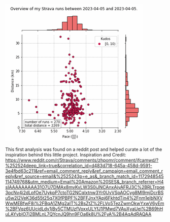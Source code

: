 ![Running Analysis1](strava_animation.gif)

This first analysis was found on a reddit post and helped curate a lot of the inspiration behind this little project. Inspiration and Credit: https://www.reddit.com/r/Strava/comments/zhpomr/comment/jfcamwd/?%252524deep_link=true&correlation_id=d483d718-645a-458d-9591-3e4fbd63c211&ref=email_comment_reply&ref_campaign=email_comment_reply&ref_source=email&%2525243p=e_as&_branch_match_id=1172948545114749768&utm_medium=Email%20Amazon%20SES&_branch_referrer=H4sIAAAAAAAAA31O7U7DMAx8mvKvLW3S0iJNCAnxAjyAFRJ3C%2BRLTrpqe3pcNv4i2dLpfOe7UykpP7ctoTG2NCqlxtnw3Yr0UvVSpAOCyg8MI9mjDcrBSu5w2l2VeK36d55t25q7X0fPBPF%2BFFJnxYApj6FkhtdTin4%2Fnm1elbNXVWwMEBfwF8i%2FBqA1ZMg2aIT%2BsZtZ%2FLVo5TezZwmOkwYxwV6yEm%2BFVqz6UUcidLdv1jBv5CTMUzfVoxxULYfJ1PMwd7VAuXyaUei%2B69hHuLAYvbIO7j2BMLnL7QYcnJQ9hn9FOa6k8U%2FyA%2B4AqAdRAQAA
